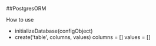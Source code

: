 ##PostgresORM

How to use
- initializeDatabase(configObject)
- create('table', columns, values)
  columns = []
  values = []
